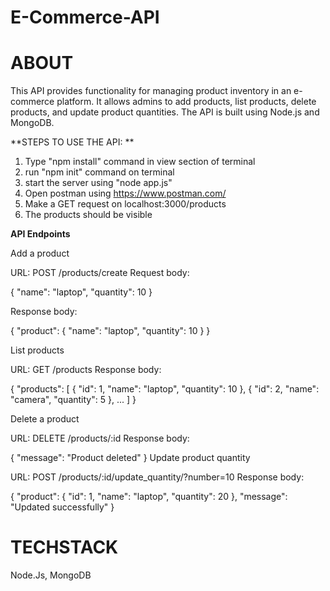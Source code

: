 # E-Commerce-API


# ABOUT
This API provides functionality for managing product inventory in an e-commerce platform. It allows admins to add products, list products, delete products, and update product quantities. The API is built using Node.js and MongoDB.

**STEPS TO USE THE API: **
1) Type "npm install" command in view section of terminal 
1) run "npm init" command on terminal 
2) start the server using "node app.js"
3) Open postman using https://www.postman.com/
4) Make a GET request on localhost:3000/products
5) The products should be visible


**API Endpoints**
  
  
  Add a product

URL: POST /products/create
Request body:


{ "name": "laptop", "quantity": 10 }
  
Response body:


{ "product": { "name": "laptop", "quantity": 10 } }
  
  
List products

URL: GET /products
Response body:

{ "products": [ { "id": 1, "name": "laptop", "quantity": 10 }, { "id": 2, "name": "camera", "quantity": 5 }, ... ] }

  
Delete a product

URL: DELETE /products/:id
Response body:

{ "message": "Product deleted" }
Update product quantity

URL: POST /products/:id/update_quantity/?number=10
Response body:

{ "product": { "id": 1, "name": "laptop", "quantity": 20 }, "message": "Updated successfully" }


# TECHSTACK
Node.Js, MongoDB
